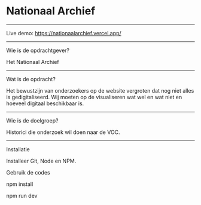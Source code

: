 # Nationaal Archief

***
Live demo: https://nationaalarchief.vercel.app/

***
Wie is de opdrachtgever?

Het Nationaal Archief

***
Wat is de opdracht?

Het bewustzijn van onderzoekers op de website vergroten dat nog niet alles is gedigitaliseerd. Wij moeten op de visualiseren wat wel en wat niet en hoeveel digitaal beschikbaar is.

***
Wie is de doelgroep?

Historici die onderzoek wil doen naar de VOC.

***
Installatie

Installeer Git, Node en NPM.

Gebruik de codes

npm install

npm run dev
